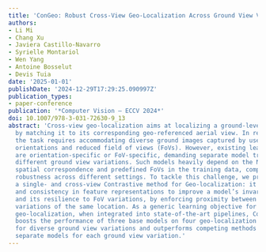 ```yaml
---
title: 'ConGeo: Robust Cross-View Geo-Localization Across Ground View Variations'
authors:
- Li Mi
- Chang Xu
- Javiera Castillo-Navarro
- Syrielle Montariol
- Wen Yang
- Antoine Bosselut
- Devis Tuia
date: '2025-01-01'
publishDate: '2024-12-29T17:29:25.090997Z'
publication_types:
- paper-conference
publication: '*Computer Vision – ECCV 2024*'
doi: 10.1007/978-3-031-72630-9_13
abstract: 'Cross-view geo-localization aims at localizing a ground-level query image
  by matching it to its corresponding geo-referenced aerial view. In real-world scenarios,
  the task requires accommodating diverse ground images captured by users with varying
  orientations and reduced field of views (FoVs). However, existing learning pipelines
  are orientation-specific or FoV-specific, demanding separate model training for
  different ground view variations. Such models heavily depend on the North-aligned
  spatial correspondence and predefined FoVs in the training data, compromising their
  robustness across different settings. To tackle this challenge, we propose ConGeo,
  a single- and cross-view Contrastive method for Geo-localization: it enhances robustness
  and consistency in feature representations to improve a model’s invariance to orientation
  and its resilience to FoV variations, by enforcing proximity between ground view
  variations of the same location. As a generic learning objective for cross-view
  geo-localization, when integrated into state-of-the-art pipelines, ConGeo significantly
  boosts the performance of three base models on four geo-localization benchmarks
  for diverse ground view variations and outperforms competing methods that train
  separate models for each ground view variation.'
---
```

